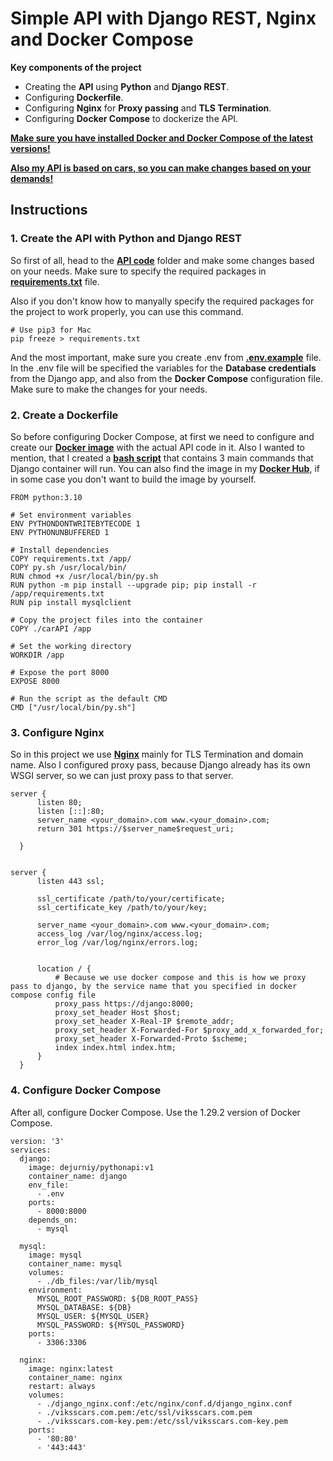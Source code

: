 # Simple API with Django REST, Nginx and Docker Compose

**Key components of the project**

+ Creating the **API** using **Python** and **Django REST**.
+ Configuring **Dockerfile**.
+ Configuring **Nginx** for **Proxy passing** and **TLS Termination**.
+ Configuring **Docker Compose** to dockerize the API.

<ins>**Make sure you have installed Docker and Docker Compose of the latest versions!**</ins>

<ins>**Also my API is based on cars, so you can make changes based on your demands!**</ins>

## Instructions

### 1. Create the API with Python and Django REST

So first of all, head to the **[API code](./carAPI/)** folder and make some changes based on your needs. Make sure to specify the required packages in **[requirements.txt](requirements.txt)** file.

Also if you don't know how to manyally specify the required packages for the project to work properly, you can use this command.
```
# Use pip3 for Mac
pip freeze > requirements.txt
```

And the most important, make sure you create .env from **[.env.example](.env.example)** file. In the .env file will be specified the variables for the **Database credentials** from the Django app, and also from the **Docker Compose** configuration file. Make sure to make the changes for your needs.


### 2. Create a Dockerfile

So before configuring Docker Compose, at first we need to configure and create our **[Docker image](Dockerfile)** with the actual API code in it. Also I wanted to mention, that I created a **[bash script](py.sh)** that contains 3 main commands that Django container will run. You can also find the image in my **[Docker Hub](https://hub.docker.com/repository/docker/dejurniy/pythonapi/general)**, if in some case you don't want to build the image by yourself.
```
FROM python:3.10

# Set environment variables
ENV PYTHONDONTWRITEBYTECODE 1
ENV PYTHONUNBUFFERED 1

# Install dependencies
COPY requirements.txt /app/
COPY py.sh /usr/local/bin/
RUN chmod +x /usr/local/bin/py.sh
RUN python -m pip install --upgrade pip; pip install -r /app/requirements.txt
RUN pip install mysqlclient

# Copy the project files into the container
COPY ./carAPI /app

# Set the working directory
WORKDIR /app

# Expose the port 8000
EXPOSE 8000

# Run the script as the default CMD
CMD ["/usr/local/bin/py.sh"]

```

### 3. Configure Nginx
So in this project we use **[Nginx](django_nginx.conf)** mainly for TLS Termination and domain name. Also I configured proxy pass, because Django already has its own WSGI server, so we can just proxy pass to that server. 
```
server {
      listen 80;
      listen [::]:80;
      server_name <your_domain>.com www.<your_domain>.com;
      return 301 https://$server_name$request_uri;

  }


server {
      listen 443 ssl;

      ssl_certificate /path/to/your/certificate;
      ssl_certificate_key /path/to/your/key;

      server_name <your_domain>.com www.<your_domain>.com;
      access_log /var/log/nginx/access.log;
      error_log /var/log/nginx/errors.log;


      location / {
          # Because we use docker compose and this is how we proxy pass to django, by the service name that you specified in docker compose config file
          proxy_pass https://django:8000; 
    	  proxy_set_header Host $host;
    	  proxy_set_header X-Real-IP $remote_addr;
    	  proxy_set_header X-Forwarded-For $proxy_add_x_forwarded_for;
    	  proxy_set_header X-Forwarded-Proto $scheme;
          index index.html index.htm;
      }
  }

```

### 4. Configure Docker Compose
After all, configure Docker Compose. Use the 1.29.2 version of Docker Compose.
```
version: '3'
services:
  django:
    image: dejurniy/pythonapi:v1
    container_name: django
    env_file:
      - .env
    ports:
      - 8000:8000
    depends_on:
      - mysql

  mysql:
    image: mysql
    container_name: mysql
    volumes:
      - ./db_files:/var/lib/mysql
    environment:
      MYSQL_ROOT_PASSWORD: ${DB_ROOT_PASS}
      MYSQL_DATABASE: ${DB}
      MYSQL_USER: ${MYSQL_USER}
      MYSQL_PASSWORD: ${MYSQL_PASSWORD}
    ports:
      - 3306:3306

  nginx:
    image: nginx:latest
    container_name: nginx
    restart: always
    volumes:
      - ./django_nginx.conf:/etc/nginx/conf.d/django_nginx.conf
      - ./viksscars.com.pem:/etc/ssl/viksscars.com.pem
      - ./viksscars.com-key.pem:/etc/ssl/viksscars.com-key.pem
    ports:
      - '80:80'
      - '443:443'
```
